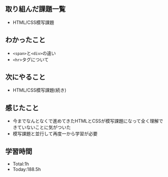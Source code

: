 ## 取り組んだ課題一覧
 - HTML/CSS模写課題
   
## わかったこと
- `<span>`と`<div>`の違い
- `<hr>`タグについて
  
## 次にやること
- HTML/CSS模写課題(続き)
  
## 感じたこと
- 今までなんとなくで進めてきたHTMLとCSSが模写課題になって全く理解できていないことに気がついた
- 模写課題と並行して再度一から学習が必要
  
## 学習時間
- Total:1h
- Today:188.5h
